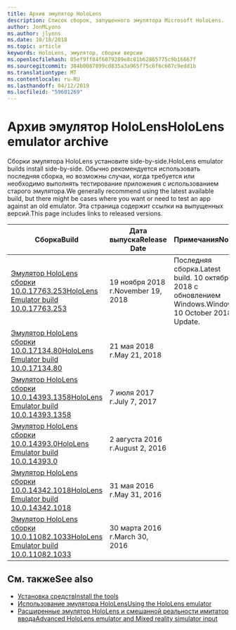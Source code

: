 ```yaml
---
title: Архив эмулятор HoloLens
description: Список сборок, запущенного эмулятора Microsoft HoloLens.
author: JonMLyons
ms.author: jlyons
ms.date: 10/18/2018
ms.topic: article
keywords: HoloLens, эмулятор, сборки версии
ms.openlocfilehash: 05ef9ff84f6079289e8c81b62865775c9b16667f
ms.sourcegitcommit: 384b0087899cd835a3a965f75c6f6c607c9edd1b
ms.translationtype: MT
ms.contentlocale: ru-RU
ms.lasthandoff: 04/12/2019
ms.locfileid: "59601269"
---
```

# <a name="hololens-emulator-archive"></a><span data-ttu-id="e7e7f-104">Архив эмулятор HoloLens</span><span class="sxs-lookup"><span data-stu-id="e7e7f-104">HoloLens emulator archive</span></span>

<span data-ttu-id="e7e7f-105">Сборки эмулятора HoloLens установите side-by-side.</span><span class="sxs-lookup"><span data-stu-id="e7e7f-105">HoloLens emulator builds install side-by-side.</span></span> <span data-ttu-id="e7e7f-106">Обычно рекомендуется использовать последняя сборка, но возможны случаи, когда требуется или необходимо выполнять тестирование приложения с использованием старого эмулятора.</span><span class="sxs-lookup"><span data-stu-id="e7e7f-106">We generally recommend using the latest available build, but there might be cases where you want or need to test an app against an old emulator.</span></span> <span data-ttu-id="e7e7f-107">Эта страница содержит ссылки на выпущенных версий.</span><span class="sxs-lookup"><span data-stu-id="e7e7f-107">This page includes links to released versions.</span></span>

|  <span data-ttu-id="e7e7f-108">Сборка</span><span class="sxs-lookup"><span data-stu-id="e7e7f-108">Build</span></span> |  <span data-ttu-id="e7e7f-109">Дата выпуска</span><span class="sxs-lookup"><span data-stu-id="e7e7f-109">Release Date</span></span> |  <span data-ttu-id="e7e7f-110">Примечания</span><span class="sxs-lookup"><span data-stu-id="e7e7f-110">Notes</span></span> | 
|----------|----------|----------|
|  [<span data-ttu-id="e7e7f-111">Эмулятор HoloLens сборки 10.0.17763.253</span><span class="sxs-lookup"><span data-stu-id="e7e7f-111">HoloLens Emulator build 10.0.17763.253</span></span>](https://go.microsoft.com/fwlink/?linkid=2065980) | <span data-ttu-id="e7e7f-112">19 ноября 2018 г.</span><span class="sxs-lookup"><span data-stu-id="e7e7f-112">November 19, 2018</span></span> | <span data-ttu-id="e7e7f-113">Последняя сборка.</span><span class="sxs-lookup"><span data-stu-id="e7e7f-113">Latest build.</span></span> <span data-ttu-id="e7e7f-114">10 октября 2018 с обновлением Windows.</span><span class="sxs-lookup"><span data-stu-id="e7e7f-114">Windows 10 October 2018 Update.</span></span> |
|  [<span data-ttu-id="e7e7f-115">Эмулятор HoloLens сборки 10.0.17134.80</span><span class="sxs-lookup"><span data-stu-id="e7e7f-115">HoloLens Emulator build 10.0.17134.80</span></span>](https://go.microsoft.com/fwlink/?linkid=874531) | <span data-ttu-id="e7e7f-116">21 мая 2018 г.</span><span class="sxs-lookup"><span data-stu-id="e7e7f-116">May 21, 2018</span></span> | 
|  [<span data-ttu-id="e7e7f-117">Эмулятор HoloLens сборки 10.0.14393.1358</span><span class="sxs-lookup"><span data-stu-id="e7e7f-117">HoloLens Emulator build 10.0.14393.1358</span></span>](https://go.microsoft.com/fwlink/?linkid=852626) |  <span data-ttu-id="e7e7f-118">7 июля 2017 г.</span><span class="sxs-lookup"><span data-stu-id="e7e7f-118">July 7, 2017</span></span> |
|  [<span data-ttu-id="e7e7f-119">Эмулятор HoloLens сборки 10.0.14393.0</span><span class="sxs-lookup"><span data-stu-id="e7e7f-119">HoloLens Emulator build 10.0.14393.0</span></span>](http://go.microsoft.com/fwlink/?LinkID=823018) |  <span data-ttu-id="e7e7f-120">2 августа 2016 г.</span><span class="sxs-lookup"><span data-stu-id="e7e7f-120">August 2, 2016</span></span> |
|  [<span data-ttu-id="e7e7f-121">Эмулятор HoloLens сборки 10.0.14342.1018</span><span class="sxs-lookup"><span data-stu-id="e7e7f-121">HoloLens Emulator build 10.0.14342.1018</span></span>](http://go.microsoft.com/fwlink/?LinkID=823018) |  <span data-ttu-id="e7e7f-122">31 мая 2016 г.</span><span class="sxs-lookup"><span data-stu-id="e7e7f-122">May 31, 2016</span></span> |
|  [<span data-ttu-id="e7e7f-123">Эмулятор HoloLens сборки 10.0.11082.1033</span><span class="sxs-lookup"><span data-stu-id="e7e7f-123">HoloLens Emulator build 10.0.11082.1033</span></span>](http://go.microsoft.com/fwlink/?LinkID=724053) |  <span data-ttu-id="e7e7f-124">30 марта 2016 г.</span><span class="sxs-lookup"><span data-stu-id="e7e7f-124">March 30, 2016</span></span> |

## <a name="see-also"></a><span data-ttu-id="e7e7f-125">См. также</span><span class="sxs-lookup"><span data-stu-id="e7e7f-125">See also</span></span>
* [<span data-ttu-id="e7e7f-126">Установка средств</span><span class="sxs-lookup"><span data-stu-id="e7e7f-126">Install the tools</span></span>](install-the-tools.md)
* [<span data-ttu-id="e7e7f-127">Использование эмулятора HoloLens</span><span class="sxs-lookup"><span data-stu-id="e7e7f-127">Using the HoloLens emulator</span></span>](using-the-hololens-emulator.md)
* [<span data-ttu-id="e7e7f-128">Расширенные эмулятор HoloLens и смешанной реальности имитатор ввода</span><span class="sxs-lookup"><span data-stu-id="e7e7f-128">Advanced HoloLens emulator and Mixed reality simulator input</span></span>](advanced-hololens-emulator-and-mixed-reality-simulator-input.md)
